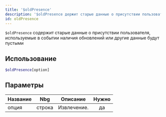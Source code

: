 ```yaml
---
title: '$oldPresence'
description: '$oldPresence держит старые данные о присутствии пользователя, используемые при обновлении присутствия события, иначе любые данные будут пустыми'
id: oldPresence
---
```


`$oldPresence` содержит старые данные о присутствии пользователя, используемые в событии наличия обновлений или другие данные будут пустыми

## Использование

```php
$oldPresence[option]
```

## Параметры

| Название | Nbg    | Описание    | Нужно |
| -------- | ------ | ----------- |:-----:|
| опция    | строка | Извлечение. |  да   |